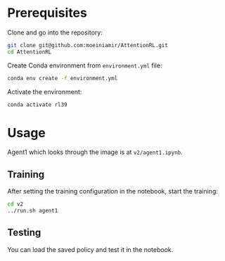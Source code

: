 # Prerequisites
Clone and go into the repository:
```bash
git clone git@github.com:moeiniamir/AttentionRL.git
cd AttentionRL
```
Create Conda environment from `environment.yml` file:
```bash
conda env create -f environment.yml
```
Activate the environment:
```bash
conda activate rl39
```
# Usage
Agent1 which looks through the image is at `v2/agent1.ipynb`.

## Training
After setting the training configuration in the notebook, start the training:
```bash
cd v2
../run.sh agent1
```

## Testing
You can load the saved policy and test it in the notebook.